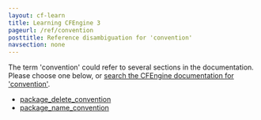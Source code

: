 ```yaml
---
layout: cf-learn
title: Learning CFEngine 3
pageurl: /ref/convention
posttitle: Reference disambiguation for 'convention'
navsection: none
---
```


The term 'convention' could refer to several sections in the documentation. Please choose one below, or
[search the CFEngine documentation for 'convention'](http://cfengine.com/docs/3.5/search.html?q=convention).

- [package_delete_convention](http://cfengine.com/docs/3.5/reference-promise-types-packages.html#package_delete_convention)
- [package_name_convention](http://cfengine.com/docs/3.5/reference-promise-types-packages.html#package_name_convention)
